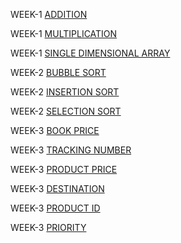 WEEK-1 [ADDITION](https://github.com/Borigam-sakshitha/2203A51596_DAA_Batch-02/blob/main/WEEK-1%20ADDITION.c)

WEEK-1 [MULTIPLICATION](https://github.com/Borigam-sakshitha/2203A51596_DAA_Batch-02/blob/main/WEEK-1%20MULTIPLICATION.c)

WEEK-1 [SINGLE DIMENSIONAL ARRAY](https://github.com/Borigam-sakshitha/2203A51596_DAA_Batch-02/blob/main/WEEK-1%20SINGLE%20DIMENSIONAL%20ARRAY.c)

WEEK-2 [BUBBLE SORT](https://github.com/Borigam-sakshitha/2203A51596_DAA_Batch-02/blob/main/WEEK-2%20BUBBLE%20SORT.c)

WEEK-2 [INSERTION SORT](https://github.com/Borigam-sakshitha/2203A51596_DAA_Batch-02/blob/main/WEEK-2%20INSERTION%20SORT.c)

WEEK-2 [SELECTION SORT](https://github.com/Borigam-sakshitha/2203A51596_DAA_Batch-02/blob/main/WEEK-2%20SELECTIONSORT.c)

WEEK-3 [BOOK PRICE](https://github.com/Borigam-sakshitha/2203A51596_DAA_Batch-02/blob/main/WEEK-3%20BOOK%20BUBBLE%20SORT.c)

WEEK-3 [TRACKING NUMBER](https://github.com/Borigam-sakshitha/2203A51596_DAA_Batch-02/blob/main/WEEK-3%20TRACKING%20NUMBER.c)

WEEK-3 [PRODUCT PRICE](https://github.com/Borigam-sakshitha/2203A51596_DAA_Batch-02/blob/main/WEEK-3%20PRODUCT%20PRICE.c)

WEEK-3 [DESTINATION](https://github.com/Borigam-sakshitha/2203A51596_DAA_Batch-02/blob/main/WEEK%20-3%20DESTINATION.cpp)

WEEK-3 [PRODUCT ID](https://github.com/Borigam-sakshitha/2203A51596_DAA_Batch-02/blob/main/WEEK-3%20PRODUCT.c)

WEEK-3 [PRIORITY](https://github.com/Borigam-sakshitha/2203A51596_DAA_Batch-02/blob/main/WEEK-3%20PRIORITY.c)


